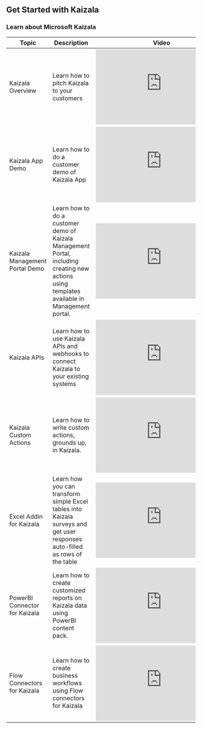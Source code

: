 ## Get Started with Kaizala


### Learn about Microsoft Kaizala
| Topic  | Description |  Video |
|----|----|-----------------|
| Kaizala Overview | Learn how to pitch Kaizala to your customers | <iframe width="350" height="200" src="https://www.youtube.com/embed/b3fT7clGce8" frameborder="0" allowfullscreen></iframe>   |
| Kaizala App Demo | Learn how to do a customer demo of Kaizala App | <iframe width="350" height="200" src="https://www.youtube.com/embed/7KKTrdguxds" frameborder="0" allowfullscreen></iframe>   |
| Kaizala Management Portal Demo | Learn how to do a customer demo of Kaizala Management Portal, including creating new actions using templates available in Management portal. | <iframe width="350" height="200" src="https://www.youtube.com/embed/Bl9nLbxHQRA" frameborder="0" allowfullscreen></iframe>   |
| Kaizala APIs | Learn how to use Kaizala APIs and webhooks to connect Kaizala to your existing systems | <iframe width="350" height="200" src="https://www.youtube.com/embed/KA7D6IrvBMw" frameborder="0" allowfullscreen></iframe>   |
| Kaizala Custom Actions | Learn how to write custom actions, grounds up, in Kaizala.  | <iframe width="350" height="200" src="https://www.youtube.com/embed/QzDKW7GfmTE" frameborder="0" allowfullscreen></iframe>   |
| Excel Addin for Kaizala | Learn how you can transform simple Excel tables into Kaizala surveys and get user responses auto-filled as rows of the table  | <iframe width="350" height="200" src="https://www.youtube.com/embed/cyvfEw5zGv8" frameborder="0" allowfullscreen></iframe>   |
| PowerBI Connector for Kaizala | Learn how to create customized reports on Kaizala data using PowerBI content pack.  | <iframe width="350" height="200" src="https://www.youtube.com/embed/MnUIRs3_gQI" frameborder="0" allowfullscreen></iframe>   |
| Flow Connectors for Kaizala | Learn how to create business workflows using Flow connectors for Kaizala  | <iframe width="350" height="200" src="https://www.youtube.com/embed/dNkCAFCFJVM" frameborder="0" allowfullscreen></iframe>   |
